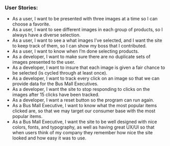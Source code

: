 ### User Stories:
* As a user, I want to be presented with three images at a time so I can choose a favorite.
* As a user, I want to see different images in each group of products, so I always have a diverse selection.
* As a user, I want to see a what images I’ve selected, and I want the site to keep track of them, so I can show my boss that I contributed.
* As a user, I want to know when I’m done selecting products.
* As a developer, I want to make sure there are no duplicate sets of images presented to the user.
* As a developer, I want to insure that each image is given a fair chance to be selected (is cycled through at least once).
* As a developer, I want to track every click on an image so that we can provide data for the Bus Mall Executives.
* As a developer, I want the site to stop responding to clicks on the images after 15 clicks have been tracked.
* As a developer, I want a reset button so the program can run again.
* As a Bus Mall Executive, I want to know what the most popular items clicked are, so that we may target our consumer base with the most popular items.
* As a Bus Mall Executive, I want the site to be well designed with nice colors, fonts, and typography, as well as having great UX/UI so that when users think of my company they remember how nice the site looked and how easy it was to use.
